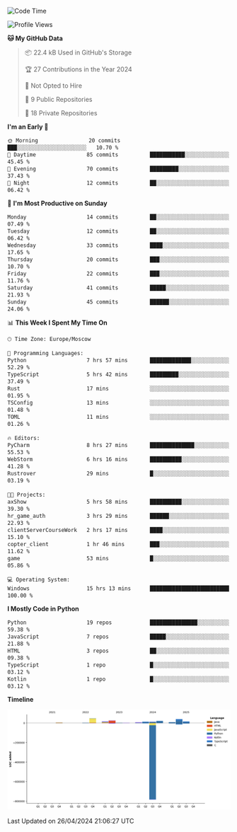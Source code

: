 <!--START_SECTION:waka-->
![Code Time](http://img.shields.io/badge/Code%20Time-279%20hrs%2054%20mins-blue)

![Profile Views](http://img.shields.io/badge/Profile%20Views-0-blue)

**🐱 My GitHub Data** 

> 📦 22.4 kB Used in GitHub's Storage 
 > 
> 🏆 27 Contributions in the Year 2024
 > 
> 🚫 Not Opted to Hire
 > 
> 📜 9 Public Repositories 
 > 
> 🔑 18 Private Repositories 
 > 
**I'm an Early 🐤** 

```text
🌞 Morning                20 commits          ███░░░░░░░░░░░░░░░░░░░░░░   10.70 % 
🌆 Daytime                85 commits          ███████████░░░░░░░░░░░░░░   45.45 % 
🌃 Evening                70 commits          █████████░░░░░░░░░░░░░░░░   37.43 % 
🌙 Night                  12 commits          ██░░░░░░░░░░░░░░░░░░░░░░░   06.42 % 
```
📅 **I'm Most Productive on Sunday** 

```text
Monday                   14 commits          ██░░░░░░░░░░░░░░░░░░░░░░░   07.49 % 
Tuesday                  12 commits          ██░░░░░░░░░░░░░░░░░░░░░░░   06.42 % 
Wednesday                33 commits          ████░░░░░░░░░░░░░░░░░░░░░   17.65 % 
Thursday                 20 commits          ███░░░░░░░░░░░░░░░░░░░░░░   10.70 % 
Friday                   22 commits          ███░░░░░░░░░░░░░░░░░░░░░░   11.76 % 
Saturday                 41 commits          █████░░░░░░░░░░░░░░░░░░░░   21.93 % 
Sunday                   45 commits          ██████░░░░░░░░░░░░░░░░░░░   24.06 % 
```


📊 **This Week I Spent My Time On** 

```text
🕑︎ Time Zone: Europe/Moscow

💬 Programming Languages: 
Python                   7 hrs 57 mins       █████████████░░░░░░░░░░░░   52.29 % 
TypeScript               5 hrs 42 mins       █████████░░░░░░░░░░░░░░░░   37.49 % 
Rust                     17 mins             ░░░░░░░░░░░░░░░░░░░░░░░░░   01.95 % 
TSConfig                 13 mins             ░░░░░░░░░░░░░░░░░░░░░░░░░   01.48 % 
TOML                     11 mins             ░░░░░░░░░░░░░░░░░░░░░░░░░   01.26 % 

🔥 Editors: 
PyCharm                  8 hrs 27 mins       ██████████████░░░░░░░░░░░   55.53 % 
WebStorm                 6 hrs 16 mins       ██████████░░░░░░░░░░░░░░░   41.28 % 
Rustrover                29 mins             █░░░░░░░░░░░░░░░░░░░░░░░░   03.19 % 

🐱‍💻 Projects: 
axShow                   5 hrs 58 mins       ██████████░░░░░░░░░░░░░░░   39.30 % 
hr_game_auth             3 hrs 29 mins       ██████░░░░░░░░░░░░░░░░░░░   22.93 % 
clientServerCourseWork   2 hrs 17 mins       ████░░░░░░░░░░░░░░░░░░░░░   15.10 % 
copter_client            1 hr 46 mins        ███░░░░░░░░░░░░░░░░░░░░░░   11.62 % 
game                     53 mins             █░░░░░░░░░░░░░░░░░░░░░░░░   05.86 % 

💻 Operating System: 
Windows                  15 hrs 13 mins      █████████████████████████   100.00 % 
```

**I Mostly Code in Python** 

```text
Python                   19 repos            ███████████████░░░░░░░░░░   59.38 % 
JavaScript               7 repos             █████░░░░░░░░░░░░░░░░░░░░   21.88 % 
HTML                     3 repos             ██░░░░░░░░░░░░░░░░░░░░░░░   09.38 % 
TypeScript               1 repo              █░░░░░░░░░░░░░░░░░░░░░░░░   03.12 % 
Kotlin                   1 repo              █░░░░░░░░░░░░░░░░░░░░░░░░   03.12 % 
```



**Timeline**

![Lines of Code chart](https://raw.githubusercontent.com/adlemx/adlemx/main/assets/bar_graph.png)


 Last Updated on 26/04/2024 21:06:27 UTC
<!--END_SECTION:waka-->
